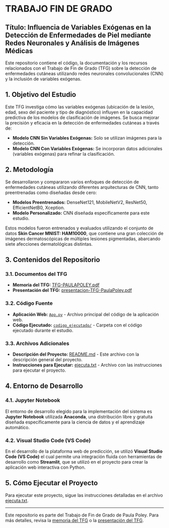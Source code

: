 # TRABAJO FIN DE GRADO   


## Título: Influencia de Variables Exógenas en la Detección de Enfermedades de Piel mediante Redes Neuronales y Análisis de Imágenes Médicas
Este repositorio contiene el código, la documentación y los recursos relacionados con el Trabajo de Fin de Grado (TFG) sobre la detección de enfermedades cutáneas utilizando redes neuronales convolucionales (CNN) y la inclusión de variables exógenas.

## 1. Objetivo del Estudio
Este TFG investiga cómo las variables exógenas (ubicación de la lesión, edad, sexo del paciente y tipo de diagnóstico) influyen en la capacidad predictiva de los modelos de clasificación de imágenes. Se busca mejorar la precisión y eficacia en la detección de enfermedades cutáneas a través de:

- **Modelo CNN Sin Variables Exógenas:** Solo se utilizan imágenes para la detección.
- **Modelo CNN Con Variables Exógenas:** Se incorporan datos adicionales (variables exógenas) para refinar la clasificación.



## 2. Metodología
Se desarrollaron y compararon varios enfoques de detección de enfermedades cutáneas utilizando diferentes arquitecturas de CNN, tanto preentrenadas como diseñadas desde cero:

- **Modelos Preentrenados:** DenseNet121, MobileNetV2, ResNet50, EfficientNetB0, Xception.
- **Modelo Personalizado:** CNN diseñada específicamente para este estudio.

Estos modelos fueron entrenados y evaluados utilizando el conjunto de datos **Skin Cancer MNIST: HAM10000**, que contiene una gran colección de imágenes dermatoscópicas de múltiples lesiones pigmentadas, abarcando siete afecciones dermatológicas distintas.


## 3. Contenidos del Repositorio
### 3.1. Documentos del TFG
- **Memoria del TFG:** [TFG-PAULAPOLEY.pdf](docs/TFG-PAULAPOLEY.pdf)
- **Presentación del TFG:** [presentacion-TFG-PaulaPoley.pdf](docs/presentacion-TFG-PaulaPoley.pdf)

### 3.2. Código Fuente
- **Aplicación Web:** [`App.py`](src/App.py) - Archivo principal del código de la aplicación web.
- **Código Ejecutado:** [`codigo_ejecutado/`](src/codigo_ejecutado/) - Carpeta con el código ejecutado durante el estudio.

### 3.3. Archivos Adicionales
- **Descripción del Proyecto:** [README.md](README.md) - Este archivo con la descripción general del proyecto.
- **Instrucciones para Ejecutar:** [ejecuta.txt](ejecuta.txt) - Archivo con las instrucciones para ejecutar el proyecto.



## 4. Entorno de Desarrollo
### 4.1. Jupyter Notebook

El entorno de desarrollo elegido para la implementación del sistema es **Jupyter Notebook** utilizada  **Anaconda**, una distribución libre y gratuita diseñada específicamente para la ciencia de datos y el aprendizaje automático.

### 4.2. Visual Studio Code (VS Code)
En el desarrollo de la plataforma web de predicción, se utilizó **Visual Studio Code (VS Code)** el cual permite una integración fluida con herramientas de desarrollo como **Streamlit**, que se utilizó en el proyecto para crear la aplicación web interactiva con Python. 


## 5. Cómo Ejecutar el Proyecto

Para ejecutar este proyecto, sigue las instrucciones detalladas en el archivo [ejecuta.txt](ejecuta.txt).

---

Este repositorio es parte del Trabajo de Fin de Grado de Paula Poley. Para más detalles, revisa la [memoria del TFG](docs/TFG-PAULAPOLEY.pdf) o la [presentación del TFG](docs/presentacion-TFG-PaulaPoley.pdf).


